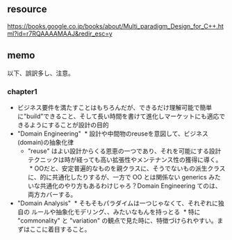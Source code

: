 ## resource

https://books.google.co.jp/books/about/Multi_paradigm_Design_for_C++.html?id=r7RQAAAAMAAJ&redir_esc=y

## memo

以下、誤訳多し、注意。

### chapter1

* ビジネス要件を満たすことはもちろんだが、できるだけ理解可能で簡単に"build"できること、そして長い時間を書けて進化しマーケットにも適応できるようにすることが設計の目的
* "Domain Engineering"
  * 設計や中間物のreuseを意図して、ビジネス(domain)の抽象化律
  * "reuse" はよい設計からくる恩恵の一つであり、それを可能にする設計テクニックは時が経っても高い拡張性やメンテナンス性の獲得に導く。
  * OOだと、安定普遍的なものを親クラスに、そうでないもの派生クラスに、的に共通化したりするが、一方で OO とは関係ない generics みたいな共通化のやり方もあるわけじゃろ？Domain Engineering てのは、両方カバーする。
* "Domain Analysis"
  * そもそもパラダイムは一つじゃなくて、それぞれに独自の ルールや抽象化モデリング、、みたいなもんを持っとる
  * 特に "commonality" と "variation" の観点で見た時に、特徴づけられやすい。まずはここに着目すること。
